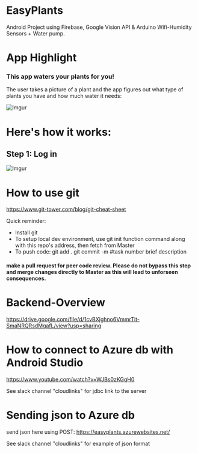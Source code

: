 # EasyPlants
Android Project using Firebase, Google Vision API & Arduino Wifi-Humidity Sensors + Water pump.

# App Highlight
### This app waters your plants for you!

The user takes a picture of a plant and the app figures out what type of plants you have and how much water it needs:

![Imgur](https://i.imgur.com/KblHKoP.gif)

# Here's how it works: 
## Step 1: Log in 

![Imgur](https://i.imgur.com/nh0wp2t.gif)



# How to use git
https://www.git-tower.com/blog/git-cheat-sheet

Quick reminder: 
- Install git
- To setup local dev environment, use git init function command along with this repo's address, then fetch from Master
- To push code: 
git add .
git commit -m #task number brief description
#### make a pull request for peer code review. Please do not bypass this step and merge changes directly to Master as this will lead to unforseen consequences. 


# Backend-Overview

https://drive.google.com/file/d/1cvBXjghno6VmmrTit-SmaNRQRsdMgafL/view?usp=sharing


# How to connect to Azure db with Android Studio

https://www.youtube.com/watch?v=WJBs0zKGqH0

See slack channel "cloudlinks" for jdbc link to the server

# Sending json to Azure db

send json here using POST: https://easyplants.azurewebsites.net/

See slack channel "cloudlinks" for example of json format
